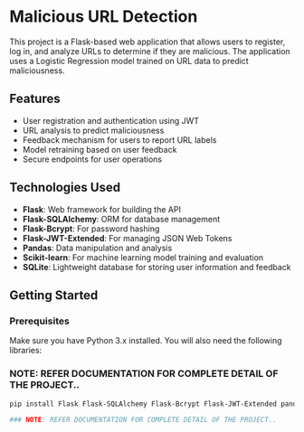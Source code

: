 # Malicious URL Detection

This project is a Flask-based web application that allows users to register, log in, and analyze URLs to determine if they are malicious. The application uses a Logistic Regression model trained on URL data to predict maliciousness.

## Features

- User registration and authentication using JWT
- URL analysis to predict maliciousness
- Feedback mechanism for users to report URL labels
- Model retraining based on user feedback
- Secure endpoints for user operations

## Technologies Used

- **Flask**: Web framework for building the API
- **Flask-SQLAlchemy**: ORM for database management
- **Flask-Bcrypt**: For password hashing
- **Flask-JWT-Extended**: For managing JSON Web Tokens
- **Pandas**: Data manipulation and analysis
- **Scikit-learn**: For machine learning model training and evaluation
- **SQLite**: Lightweight database for storing user information and feedback

## Getting Started

### Prerequisites

Make sure you have Python 3.x installed. You will also need the following libraries:

### NOTE: REFER DOCUMENTATION FOR COMPLETE DETAIL OF THE PROJECT..

```bash
pip install Flask Flask-SQLAlchemy Flask-Bcrypt Flask-JWT-Extended pandas scikit-learn

### NOTE: REFER DOCUMENTATION FOR COMPLETE DETAIL OF THE PROJECT..
